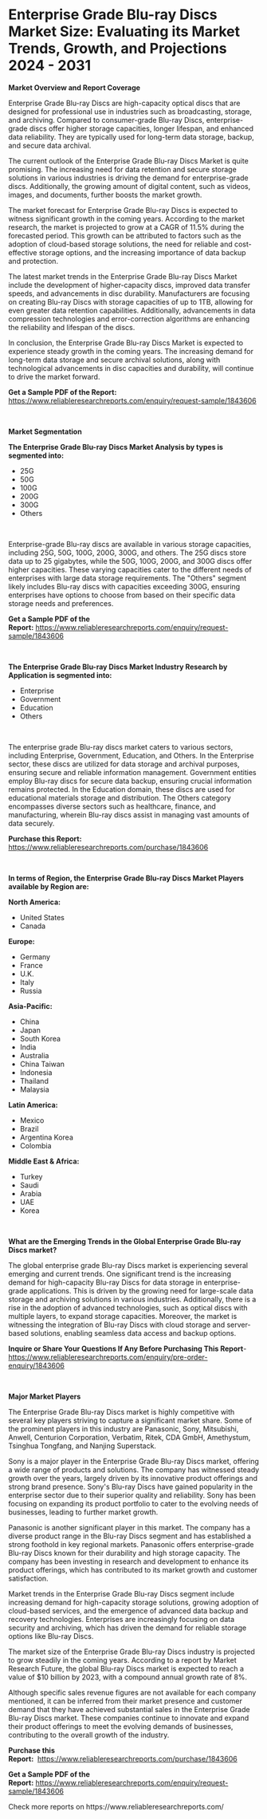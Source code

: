 <p><h1>Enterprise Grade Blu-ray Discs Market Size: Evaluating its Market Trends, Growth, and Projections 2024 - 2031</h1></p><p><strong>Market Overview and Report Coverage</strong></p>
<p><p>Enterprise Grade Blu-ray Discs are high-capacity optical discs that are designed for professional use in industries such as broadcasting, storage, and archiving. Compared to consumer-grade Blu-ray Discs, enterprise-grade discs offer higher storage capacities, longer lifespan, and enhanced data reliability. They are typically used for long-term data storage, backup, and secure data archival.</p><p>The current outlook of the Enterprise Grade Blu-ray Discs Market is quite promising. The increasing need for data retention and secure storage solutions in various industries is driving the demand for enterprise-grade discs. Additionally, the growing amount of digital content, such as videos, images, and documents, further boosts the market growth.</p><p>The market forecast for Enterprise Grade Blu-ray Discs is expected to witness significant growth in the coming years. According to the market research, the market is projected to grow at a CAGR of 11.5% during the forecasted period. This growth can be attributed to factors such as the adoption of cloud-based storage solutions, the need for reliable and cost-effective storage options, and the increasing importance of data backup and protection.</p><p>The latest market trends in the Enterprise Grade Blu-ray Discs Market include the development of higher-capacity discs, improved data transfer speeds, and advancements in disc durability. Manufacturers are focusing on creating Blu-ray Discs with storage capacities of up to 1TB, allowing for even greater data retention capabilities. Additionally, advancements in data compression technologies and error-correction algorithms are enhancing the reliability and lifespan of the discs.</p><p>In conclusion, the Enterprise Grade Blu-ray Discs Market is expected to experience steady growth in the coming years. The increasing demand for long-term data storage and secure archival solutions, along with technological advancements in disc capacities and durability, will continue to drive the market forward.</p></p>
<p><strong>Get a Sample PDF of the Report:</strong> <a href="https://www.reliableresearchreports.com/enquiry/request-sample/1843606">https://www.reliableresearchreports.com/enquiry/request-sample/1843606</a></p>
<p>&nbsp;</p>
<p><strong>Market Segmentation</strong></p>
<p><strong>The Enterprise Grade Blu-ray Discs Market Analysis by types is segmented into:</strong></p>
<p><ul><li>25G</li><li>50G</li><li>100G</li><li>200G</li><li>300G</li><li>Others</li></ul></p>
<p>&nbsp;</p>
<p><p>Enterprise-grade Blu-ray discs are available in various storage capacities, including 25G, 50G, 100G, 200G, 300G, and others. The 25G discs store data up to 25 gigabytes, while the 50G, 100G, 200G, and 300G discs offer higher capacities. These varying capacities cater to the different needs of enterprises with large data storage requirements. The "Others" segment likely includes Blu-ray discs with capacities exceeding 300G, ensuring enterprises have options to choose from based on their specific data storage needs and preferences.</p></p>
<p><strong>Get a Sample PDF of the Report:</strong>&nbsp;<a href="https://www.reliableresearchreports.com/enquiry/request-sample/1843606">https://www.reliableresearchreports.com/enquiry/request-sample/1843606</a></p>
<p>&nbsp;</p>
<p><strong>The Enterprise Grade Blu-ray Discs Market Industry Research by Application is segmented into:</strong></p>
<p><ul><li>Enterprise</li><li>Government</li><li>Education</li><li>Others</li></ul></p>
<p>&nbsp;</p>
<p><p>The enterprise grade Blu-ray discs market caters to various sectors, including Enterprise, Government, Education, and Others. In the Enterprise sector, these discs are utilized for data storage and archival purposes, ensuring secure and reliable information management. Government entities employ Blu-ray discs for secure data backup, ensuring crucial information remains protected. In the Education domain, these discs are used for educational materials storage and distribution. The Others category encompasses diverse sectors such as healthcare, finance, and manufacturing, wherein Blu-ray discs assist in managing vast amounts of data securely.</p></p>
<p><strong>Purchase this Report:</strong>&nbsp; <a href="https://www.reliableresearchreports.com/purchase/1843606">https://www.reliableresearchreports.com/purchase/1843606</a></p>
<p>&nbsp;</p>
<p><strong>In terms of Region, the Enterprise Grade Blu-ray Discs Market Players available by Region are:</strong></p>
<p>
    <p> <strong> North America: </strong>
        <ul>
            <li>United States</li>
            <li>Canada</li>
        </ul>
        </p> 
    <p> <strong> Europe: </strong>
        <ul>
            <li>Germany</li>
            <li>France</li>
            <li>U.K.</li>
            <li>Italy</li>
            <li>Russia</li>
        </ul>
        </p> 
    <p> <strong> Asia-Pacific: </strong>
        <ul>
            <li>China</li>
            <li>Japan</li>
            <li>South Korea</li>
            <li>India</li>
            <li>Australia</li>
            <li>China Taiwan</li>
            <li>Indonesia</li>
            <li>Thailand</li>
            <li>Malaysia</li>
        </ul>
        </p> 
    <p> <strong> Latin America: </strong>
        <ul>
            <li>Mexico</li>
            <li>Brazil</li>
            <li>Argentina Korea</li>
            <li>Colombia</li>
        </ul>
        </p> 
    <p> <strong> Middle East & Africa: </strong>
        <ul>
            <li>Turkey</li>
            <li>Saudi</li>
            <li>Arabia</li>
            <li>UAE</li>
            <li>Korea</li>
        </ul>
    </p>
    </p>
<p>&nbsp;</p>
<p><strong>What are the Emerging Trends in the Global Enterprise Grade Blu-ray Discs market?</strong></p>
<p><p>The global enterprise grade Blu-ray Discs market is experiencing several emerging and current trends. One significant trend is the increasing demand for high-capacity Blu-ray Discs for data storage in enterprise-grade applications. This is driven by the growing need for large-scale data storage and archiving solutions in various industries. Additionally, there is a rise in the adoption of advanced technologies, such as optical discs with multiple layers, to expand storage capacities. Moreover, the market is witnessing the integration of Blu-ray Discs with cloud storage and server-based solutions, enabling seamless data access and backup options.</p></p>
<p><strong>Inquire or Share Your Questions If Any Before Purchasing This Report</strong>- <a href="https://www.reliableresearchreports.com/enquiry/pre-order-enquiry/1843606">https://www.reliableresearchreports.com/enquiry/pre-order-enquiry/1843606</a></p>
<p>&nbsp;</p>
<p><strong>Major Market Players</strong></p>
<p><p>The Enterprise Grade Blu-ray Discs market is highly competitive with several key players striving to capture a significant market share. Some of the prominent players in this industry are Panasonic, Sony, Mitsubishi, Anwell, Centurion Corporation, Verbatim, Ritek, CDA GmbH, Amethystum, Tsinghua Tongfang, and Nanjing Superstack.</p><p>Sony is a major player in the Enterprise Grade Blu-ray Discs market, offering a wide range of products and solutions. The company has witnessed steady growth over the years, largely driven by its innovative product offerings and strong brand presence. Sony's Blu-ray Discs have gained popularity in the enterprise sector due to their superior quality and reliability. Sony has been focusing on expanding its product portfolio to cater to the evolving needs of businesses, leading to further market growth.</p><p>Panasonic is another significant player in this market. The company has a diverse product range in the Blu-ray Discs segment and has established a strong foothold in key regional markets. Panasonic offers enterprise-grade Blu-ray Discs known for their durability and high storage capacity. The company has been investing in research and development to enhance its product offerings, which has contributed to its market growth and customer satisfaction. </p><p>Market trends in the Enterprise Grade Blu-ray Discs segment include increasing demand for high-capacity storage solutions, growing adoption of cloud-based services, and the emergence of advanced data backup and recovery technologies. Enterprises are increasingly focusing on data security and archiving, which has driven the demand for reliable storage options like Blu-ray Discs.</p><p>The market size of the Enterprise Grade Blu-ray Discs industry is projected to grow steadily in the coming years. According to a report by Market Research Future, the global Blu-ray Discs market is expected to reach a value of $10 billion by 2023, with a compound annual growth rate of 8%.</p><p>Although specific sales revenue figures are not available for each company mentioned, it can be inferred from their market presence and customer demand that they have achieved substantial sales in the Enterprise Grade Blu-ray Discs market. These companies continue to innovate and expand their product offerings to meet the evolving demands of businesses, contributing to the overall growth of the industry.</p></p>
<p><strong>Purchase this Report:</strong>&nbsp;&nbsp;<a href="https://www.reliableresearchreports.com/purchase/1843606">https://www.reliableresearchreports.com/purchase/1843606</a></p>
<p></p>
<p><strong>Get a Sample PDF of the Report:</strong>&nbsp;<a href="https://www.reliableresearchreports.com/enquiry/request-sample/1843606">https://www.reliableresearchreports.com/enquiry/request-sample/1843606</a></p>
<p>Check more reports on https://www.reliableresearchreports.com/</p>